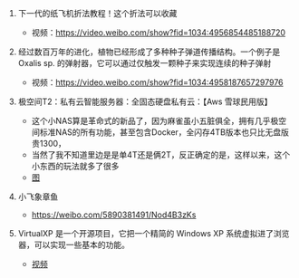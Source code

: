 1. 下一代的纸飞机折法教程！这个折法可以收藏
    - 视频：https://video.weibo.com/show?fid=1034:4956854485188720

1. 经过数百万年的进化，植物已经形成了多种种子弹道传播结构。一个例子是 Oxalis sp. 的弹射器，它可以通过仅触发一颗种子来实现连续的种子弹射
    - 视频：https://video.weibo.com/show?fid=1034:4958187657297976


1. 极空间T2：私有云智能服务器：全固态硬盘私有云：【Aws 雪球民用版】
    - 这个小NAS算是革命式的新品了，因为麻雀虽小五脏俱全，拥有几乎极空间标准NAS的所有功能，甚至包含Docker，全闪存4TB版本也只比无盘版贵1300，
    - 当然了我不知道里边是是单4T还是俩2T，反正确定的是，这样以来，这个小东西的玩法就多了很多
    - [图](https://wx1.sinaimg.cn/large/007T4x5Sly1hj0p0vrbiqj32dc35skjm.jpg)

1. 小飞象章鱼
    - https://weibo.com/5890381491/Nod4B3zKs


1. VirtualXP 是一个开源项目，它把一个精简的 Windows XP 系统虚拟进了浏览器，可以实现一些基本的功能。
    - [视频](https://video.weibo.com/show?fid=1034:4953516100485183)






















